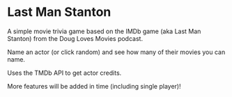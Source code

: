 # Last Man Stanton

A simple movie trivia game based on the IMDb game (aka Last Man Stanton) from the Doug Loves Movies podcast.

Name an actor (or click random) and see how many of their movies you can name.

Uses the TMDb API to get actor credits.

More features will be added in time (including single player)!